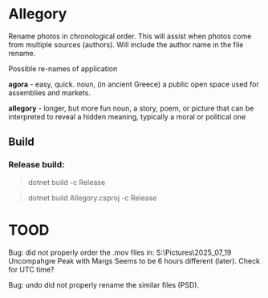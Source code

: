 # Allegory
Rename photos in chronological order. This will assist when photos come from multiple sources (authors). Will include the author name in the file rename.

Possible re-names of application 

**agora** - easy, quick. 
noun, (in ancient Greece) a public open space used for assemblies and markets.

**allegory** - longer, but more fun
noun, a story, poem, or picture that can be interpreted to reveal a hidden meaning, typically a moral or political one

## Build 

### Release build: 

> dotnet build -c Release

> dotnet build Allegory.csproj -c Release

# TOOD

Bug: did not properly order the .mov files in: S:\Pictures\2025_07_19 Uncompahgre Peak with Margs
Seems to be 6 hours different (later). Check for UTC time? 

Bug: undo did not properly rename the similar files (PSD).